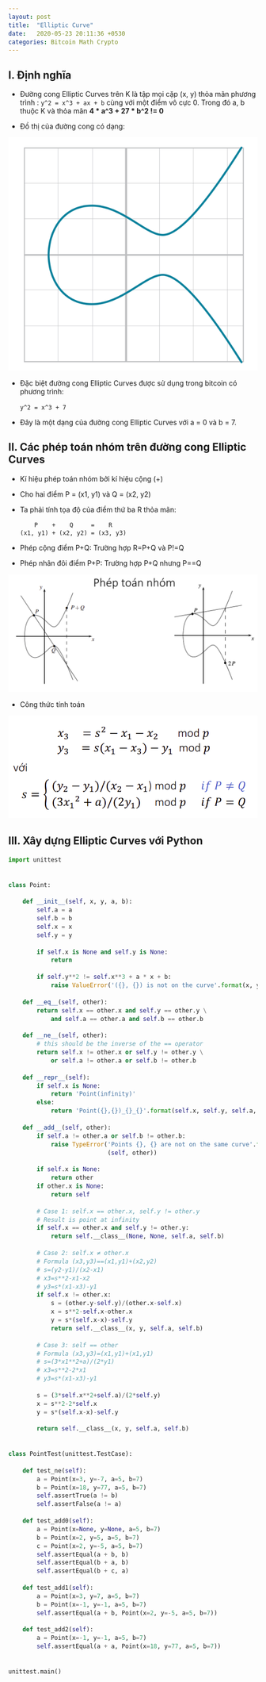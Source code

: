 ```yaml
---
layout: post
title:  "Elliptic Curve"
date:   2020-05-23 20:11:36 +0530
categories: Bitcoin Math Crypto
---
```

## I. Định nghĩa 
- Đường cong Elliptic Curves trên K là tập mọi cặp (x, y) thỏa mãn phương trình : ```y^2 = x^3 + ax + b``` cùng với một điểm vô cực 0. Trong đó a, b thuộc K và thỏa mãn **4 * a^3 + 27 * b^2 != 0** 

- Đồ thị của đường cong có dạng:

![Đồ thị đường cong](../assets/images/image.png)

- Đặc biệt đường cong Elliptic Curves được sử dụng trong bitcoin có phương trình:

    ```y^2 = x^3 + 7```
- Đây là một dạng của đường cong Elliptic Curves với a = 0 và b = 7.

## II. Các phép toán nhóm trên đường cong Elliptic Curves

- Kí hiệu phép toán nhóm bởi kí hiệu cộng (+)
- Cho hai điểm P = (x1, y1) và Q = (x2, y2)
- Ta phải tính tọa độ của điểm thứ ba R thỏa mãn:

    ```
        P    +    Q     =    R
    (x1, y1) + (x2, y2) = (x3, y3)
    ```
- Phép cộng điểm P+Q: Trường hợp R=P+Q và P!=Q
- Phép nhân đôi điểm P+P: Trường hợp P+Q nhưng P==Q

![Phép toán](../assets/images/phep_toan.png)

- Công thức tính toán

![Công thức](../assets/images/cong_thuc.png)

## III. Xây dựng Elliptic Curves với Python

```py
import unittest


class Point:

    def __init__(self, x, y, a, b):
        self.a = a
        self.b = b
        self.x = x
        self.y = y

        if self.x is None and self.y is None:
            return

        if self.y**2 != self.x**3 + a * x + b:
            raise ValueError('({}, {}) is not on the curve'.format(x, y))

    def __eq__(self, other):
        return self.x == other.x and self.y == other.y \
            and self.a == other.a and self.b == other.b

    def __ne__(self, other):
        # this should be the inverse of the == operator
        return self.x != other.x or self.y != other.y \
            or self.a != other.a or self.b != other.b

    def __repr__(self):
        if self.x is None:
            return 'Point(infinity)'
        else:
            return 'Point({},{})_{}_{}'.format(self.x, self.y, self.a, self.b)

    def __add__(self, other):
        if self.a != other.a or self.b != other.b:
            raise TypeError('Points {}, {} are not on the same curve'.format
                            (self, other))

        if self.x is None:
            return other
        if other.x is None:
            return self

        # Case 1: self.x == other.x, self.y != other.y
        # Result is point at infinity
        if self.x == other.x and self.y != other.y:
            return self.__class__(None, None, self.a, self.b)

        # Case 2: self.x ≠ other.x
        # Formula (x3,y3)==(x1,y1)+(x2,y2)
        # s=(y2-y1)/(x2-x1)
        # x3=s**2-x1-x2
        # y3=s*(x1-x3)-y1
        if self.x != other.x:
            s = (other.y-self.y)/(other.x-self.x)
            x = s**2-self.x-other.x
            y = s*(self.x-x)-self.y
            return self.__class__(x, y, self.a, self.b)

        # Case 3: self == other
        # Formula (x3,y3)=(x1,y1)+(x1,y1)
        # s=(3*x1**2+a)/(2*y1)
        # x3=s**2-2*x1
        # y3=s*(x1-x3)-y1

        s = (3*self.x**2+self.a)/(2*self.y)
        x = s**2-2*self.x
        y = s*(self.x-x)-self.y

        return self.__class__(x, y, self.a, self.b)


class PointTest(unittest.TestCase):

    def test_ne(self):
        a = Point(x=3, y=-7, a=5, b=7)
        b = Point(x=18, y=77, a=5, b=7)
        self.assertTrue(a != b)
        self.assertFalse(a != a)

    def test_add0(self):
        a = Point(x=None, y=None, a=5, b=7)
        b = Point(x=2, y=5, a=5, b=7)
        c = Point(x=2, y=-5, a=5, b=7)
        self.assertEqual(a + b, b)
        self.assertEqual(b + a, b)
        self.assertEqual(b + c, a)

    def test_add1(self):
        a = Point(x=3, y=7, a=5, b=7)
        b = Point(x=-1, y=-1, a=5, b=7)
        self.assertEqual(a + b, Point(x=2, y=-5, a=5, b=7))

    def test_add2(self):
        a = Point(x=-1, y=-1, a=5, b=7)
        self.assertEqual(a + a, Point(x=18, y=77, a=5, b=7))


unittest.main()
```